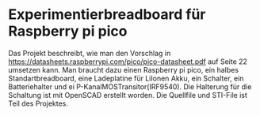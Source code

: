 # Experimentierbreadboard für Raspberry pi pico
Das Projekt beschreibt, wie man den Vorschlag in 
https://datasheets.raspberrypi.com/pico/pico-datasheet.pdf auf Seite 22 umsetzen kann. Man braucht dazu einen Raspberry pi pico, ein halbes Standartbreadboard, eine Ladeplatine für LiIonen Akku, ein Schalter, ein Batteriehalter und ei P-KanalMOSTransitor(IRF9540).
Die Halterung für die Schaltung ist mit OpenSCAD erstellt worden.
Die Quellfile  und STI-File ist Teil des Projektes.
